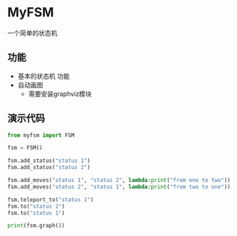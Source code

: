 # MyFSM

一个简单的状态机

## 功能

- 基本的状态机 功能
- 自动画图
  - 需要安装graphviz模块

## 演示代码

```python
from myfsm import FSM

fsm = FSM()

fsm.add_status("status 1")
fsm.add_status("status 2")

fsm.add_moves("status 1", "status 2", lambda:print("from one to two"))
fsm.add_moves("status 2", "status 1", lambda:print("from two to one"))

fsm.teleport_to("status 1")
fsm.to("status 2")
fsm.to("status 1")

print(fsm.graph())
```